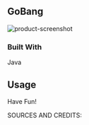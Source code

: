 <!-- ABOUT THE PROJECT -->
## GoBang

![product-screenshot](https://github.com/XiaoSanchez/GoBang/blob/main/src/ScreenShot.jpg)

### Built With

Java

## Usage

Have Fun!

SOURCES AND CREDITS: